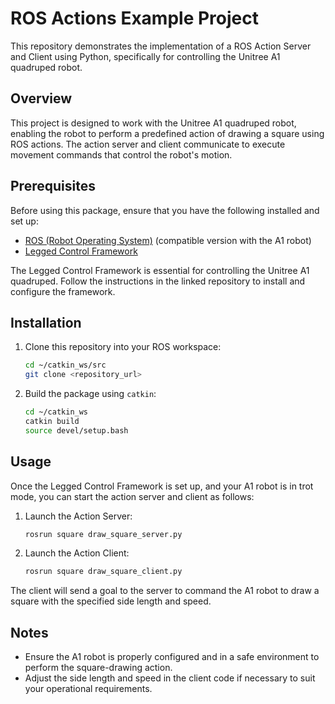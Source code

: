 # ROS Actions Example Project

This repository demonstrates the implementation of a ROS Action Server and Client using Python, specifically for controlling the Unitree A1 quadruped robot.

## Overview

This project is designed to work with the Unitree A1 quadruped robot, enabling the robot to perform a predefined action of drawing a square using ROS actions. The action server and client communicate to execute movement commands that control the robot's motion.

## Prerequisites

Before using this package, ensure that you have the following installed and set up:

- [ROS (Robot Operating System)](http://wiki.ros.org/ROS/Installation) (compatible version with the A1 robot)
- [Legged Control Framework](https://github.com/qiayuanl/legged_control)

The Legged Control Framework is essential for controlling the Unitree A1 quadruped. Follow the instructions in the linked repository to install and configure the framework.

## Installation

1. Clone this repository into your ROS workspace:
   ```bash
   cd ~/catkin_ws/src
   git clone <repository_url>
   ```

2. Build the package using `catkin`:
   ```bash
   cd ~/catkin_ws
   catkin build
   source devel/setup.bash
   ```

## Usage

Once the Legged Control Framework is set up, and your A1 robot is in trot mode, you can start the action server and client as follows:

1. Launch the Action Server:
   ```bash
   rosrun square draw_square_server.py
   ```

2. Launch the Action Client:
   ```bash
   rosrun square draw_square_client.py
   ```

The client will send a goal to the server to command the A1 robot to draw a square with the specified side length and speed.

## Notes

- Ensure the A1 robot is properly configured and in a safe environment to perform the square-drawing action.
- Adjust the side length and speed in the client code if necessary to suit your operational requirements.

